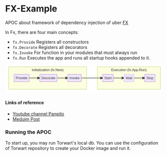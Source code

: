 # FX-Example 

APOC about framework of dependency injection of uber [FX](https://uber-go.github.io/fx/) 

In Fx, there are four main concepts:

* `fx.Provide`  Registers all constructors
* `fx.Decorate` Registers all decorators 
* `fx.Invoke`   For function in your modules that must always run  
* `fx.Run`      Executes the app and runs all startup hooks appended to it.

![img.png](img.png)



#### Links of reference
* [Youtube channel Panpito](https://www.youtube.com/watch?v=UnrAF8FwfXU&t=1751s&ab_channel=Panpito)
* [Meduim Post](https://luannt2909.medium.com/apply-dependency-injection-with-uber-fx-golang-365d914189c1)

### Running the APOC
To start up, you may run Torwart's local db. You can use the configuration of Torwart repository to create your Docker image and run it. 